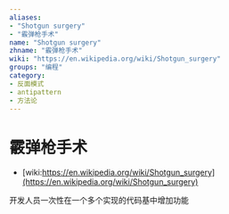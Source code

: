 ```yaml
---
aliases:
- "Shotgun surgery"
- "霰弹枪手术"
name: "Shotgun surgery"
zhname: "霰弹枪手术"
wiki: "https://en.wikipedia.org/wiki/Shotgun_surgery"
groups: "编程"
category:
- 反面模式
- antipattern
- 方法论
---
```


# 霰弹枪手术

* [wiki:https://en.wikipedia.org/wiki/Shotgun_surgery](https://en.wikipedia.org/wiki/Shotgun_surgery)

开发人员一次性在一个多个实现的代码基中增加功能